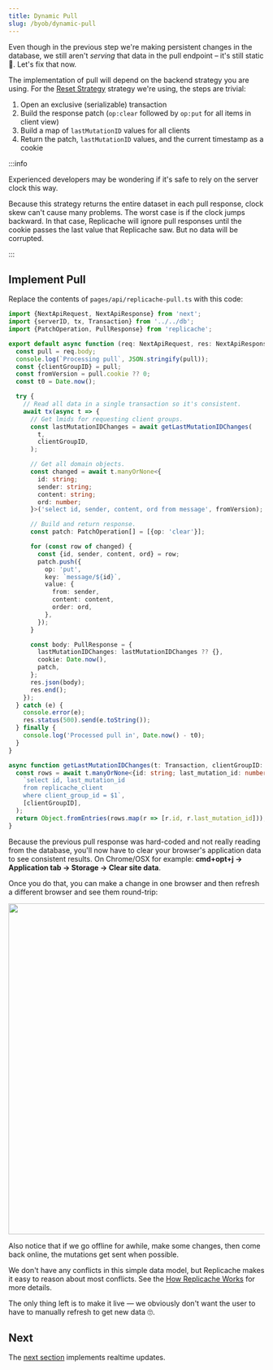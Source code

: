 ```yaml
---
title: Dynamic Pull
slug: /byob/dynamic-pull
---
```


Even though in the previous step we're making persistent changes in the database, we still aren't _serving_ that data in the pull endpoint – it's still static 🤣. Let's fix that now.

The implementation of pull will depend on the backend strategy you are using. For the [Reset Strategy](/strategies/reset) strategy we're using, the steps are trivial:

1. Open an exclusive (serializable) transaction
1. Build the response patch (`op:clear` followed by `op:put` for all items in client view)
1. Build a map of `lastMutationID` values for all clients
1. Return the patch, `lastMutationID` values, and the current timestamp as a cookie

:::info

Experienced developers may be wondering if it's safe to rely on the server clock this way.

Because this strategy returns the entire dataset in each pull response, clock skew can't cause many problems. The worst case is if the clock jumps backward. In that case, Replicache will ignore pull responses until the cookie passes the last value that Replicache saw. But no data will be corrupted.

:::

## Implement Pull

Replace the contents of `pages/api/replicache-pull.ts` with this code:

```ts
import {NextApiRequest, NextApiResponse} from 'next';
import {serverID, tx, Transaction} from '../../db';
import {PatchOperation, PullResponse} from 'replicache';

export default async function (req: NextApiRequest, res: NextApiResponse) {
  const pull = req.body;
  console.log(`Processing pull`, JSON.stringify(pull));
  const {clientGroupID} = pull;
  const fromVersion = pull.cookie ?? 0;
  const t0 = Date.now();

  try {
    // Read all data in a single transaction so it's consistent.
    await tx(async t => {
      // Get lmids for requesting client groups.
      const lastMutationIDChanges = await getLastMutationIDChanges(
        t,
        clientGroupID,
      );

      // Get all domain objects.
      const changed = await t.manyOrNone<{
        id: string;
        sender: string;
        content: string;
        ord: number;
      }>('select id, sender, content, ord from message', fromVersion);

      // Build and return response.
      const patch: PatchOperation[] = [{op: 'clear'}];

      for (const row of changed) {
        const {id, sender, content, ord} = row;
        patch.push({
          op: 'put',
          key: `message/${id}`,
          value: {
            from: sender,
            content: content,
            order: ord,
          },
        });
      }

      const body: PullResponse = {
        lastMutationIDChanges: lastMutationIDChanges ?? {},
        cookie: Date.now(),
        patch,
      };
      res.json(body);
      res.end();
    });
  } catch (e) {
    console.error(e);
    res.status(500).send(e.toString());
  } finally {
    console.log('Processed pull in', Date.now() - t0);
  }
}

async function getLastMutationIDChanges(t: Transaction, clientGroupID: string) {
  const rows = await t.manyOrNone<{id: string; last_mutation_id: number}>(
    `select id, last_mutation_id
    from replicache_client
    where client_group_id = $1`,
    [clientGroupID],
  );
  return Object.fromEntries(rows.map(r => [r.id, r.last_mutation_id]));
}
```

Because the previous pull response was hard-coded and not really reading from the database, you'll now have to clear your browser's application data to see consistent results. On Chrome/OSX for example: **cmd+opt+j → Application tab -> Storage -> Clear site data**.

Once you do that, you can make a change in one browser and then refresh a different browser and see them round-trip:

<p class="text--center">
  <img src="/img/setup/manual-sync.webp" width="650"/>
</p>

Also notice that if we go offline for awhile, make some changes, then come back online, the mutations get sent when possible.

We don't have any conflicts in this simple data model, but Replicache makes it easy to reason about most conflicts. See the [How Replicache Works](/concepts/how-it-works) for more details.

The only thing left is to make it live — we obviously don't want the user to have to manually refresh to get new data 🙄.

## Next

The [next section](./poke.md) implements realtime updates.
